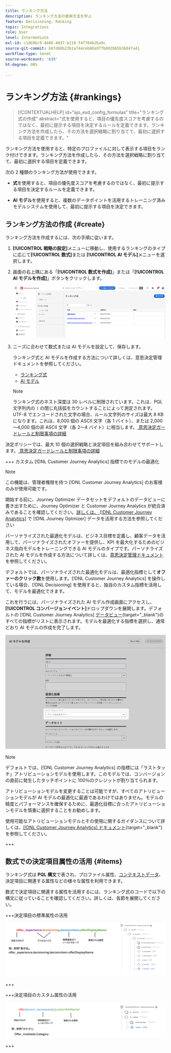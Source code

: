```yaml
---
title: ランキング方法
description: ランキング方法の使用方法を学ぶ
feature: Decisioning, Ranking
topic: Integrations
role: User
level: Intermediate
exl-id: c1d69bc9-4486-4037-b218-f4f704b2ba9c
source-git-commit: b6fd60b23b1a744ceb80a97fb092065b36847a41
workflow-type: tm+mt
source-wordcount: '639'
ht-degree: 98%

---
```


# ランキング方法 {#rankings}

>[!CONTEXTUALHELP]
>id="ajo_exd_config_formulas"
>title="ランキング式の作成"
>abstract="式を使用すると、項目の優先度スコアを考慮するのではなく、最初に提示する項目を決定するルールを定義できます。ランキング方法を作成したら、その方法を選択戦略に割り当てて、最初に選択する項目を定義できます。"

ランキング方法を使用すると、特定のプロファイルに対して表示する項目をランク付けできます。ランキング方法を作成したら、その方法を選択戦略に割り当てて、最初に選択する項目を定義できます。

次の 2 種類のランキング方法が使用できます。

* **式**&#x200B;を使用すると、項目の優先度スコアを考慮するのではなく、最初に提示する項目を決定するルールを定義できます。

* **AI モデル**&#x200B;を使用すると、複数のデータポイントを活用するトレーニング済みモデルシステムを使用して、最初に提示する項目を決定できます。

## ランキング方法の作成 {#create}

ランキング方法を作成するには、次の手順に従います。

1. **[!UICONTROL 戦略の設定]**&#x200B;メニューに移動し、使用するランキングのタイプに応じて&#x200B;**[!UICONTROL 数式]**&#x200B;または **[!UICONTROL AI モデル]**&#x200B;メニューを選択します。

1. 画面の右上隅にある「**[!UICONTROL 数式を作成]**」または「**[!UICONTROL AI モデルを作成]**」ボタンをクリックします。

   ![](assets/ranking-create.png)

1. ニーズに合わせて数式または AI モデルを設定して、保存します。

   ランキング式と AI モデルを作成する方法について詳しくは、意思決定管理ドキュメントを参照してください。

   * [ランキング式](../offers/ranking/create-ranking-formulas.md)
   * [AI モデル](../offers/ranking/ai-models.md)

   >[!NOTE]
   >
   >ランキング式のネスト深度は 30 レベルに制限されています。これは、PQL 文字列内の `)` の閉じ丸括弧をカウントすることによって測定されます。UTF-8 でエンコードされた文字の場合、ルール文字列のサイズは最大 8 KB になります。これは、8,000 個の ASCII 文字（各 1 バイト）、または 2,000～4,000 個の非 ASCII 文字（各 2～4 バイト）に相当します。[ 意思決定ガードレールと制限事項の詳細 ](gs-experience-decisioning.md#guardrails)

決定ポリシーでは、最大 10 個の選択戦略と決定項目を組み合わせてサポートします。[ 意思決定ガードレールと制限事項の詳細 ](gs-experience-decisioning.md#guardrails)

+++ カスタム [!DNL Customer Journey Analytics] 指標でのモデルの最適化

>[!NOTE]
>
>この機能は、管理者権限を持つ [!DNL Customer Journey Analytics] のお客様のみが使用可能です。
>
>開始する前に、Journey Optimizer データセットをデフォルトのデータビューに書き出すために、Journey Optimizer と Customer Journey Analytics が統合済みであることを確認してください。[詳しくは、 [!DNL Customer Journey Analytics]](../reports/cja-ajo.md) で  [!DNL Journey Optmizer]  データを活用する方法を参照してください

パーソナライズされた最適化モデルは、ビジネス目標を定義し、顧客データを活用して、パーソナライズされたオファーを提供し、KPI を最大化するためのビジネス指向モデルをトレーニングできる AI モデルのタイプです。パーソナライズされた AI モデルを作成する方法について詳しくは、[意思決定管理ドキュメント](../offers/ranking/personalized-optimization-model.md)を参照してください。

デフォルトでは、パーソナライズされた最適化モデルは、最適化指標として&#x200B;**オファーのクリック数**&#x200B;を使用します。[!DNL Customer Journey Analytics] を操作している場合、[!DNL Decisioning] を使用すると、独自のカスタム指標を活用して、モデルを最適化できます。

これを行うには、パーソナライズされた AI モデル作成画面にアクセスし、**[!UICONTROL コンバージョンイベント]**&#x200B;ドロップダウンを展開します。デフォルトの [!DNL Customer Journey Analytics] [データビュー](https://experienceleague.adobe.com/ja/docs/analytics-platform/using/cja-dataviews/data-views){target="_blank"}のすべての指標がリストに表示されます。モデルを最適化する指標を選択し、通常どおり AI モデルの作成を完了します。

![](assets/ai-ranking-custom-metrics.png)

>[!NOTE]
>
>デフォルトでは、[!DNL Customer Journey Analytics] の指標には「ラストタッチ」アトリビューションモデルを使用します。このモデルでは、コンバージョンの直前に発生したタッチポイントに 100％のクレジットが割り当てられます。
>
>アトリビューションモデルを変更することは可能ですが、すべてのアトリビューションモデルが AI モデルの最適化に最適であるわけではありません。モデルの精度とパフォーマンスを確保するために、最適化目標に合ったアトリビューションモデルを慎重に選択することをお勧めします。
>
>使用可能なアトリビューションモデルとその使用に関するガイダンスについて詳しくは、[[!DNL Customer Journey Analytics]  ドキュメント](https://experienceleague.adobe.com/ja/docs/analytics-platform/using/cja-dataviews/component-settings/attribution){target="_blank"}を参照してください。

+++

## 数式での決定項目属性の活用 {#items}

ランキング式は **PQL 構文**&#x200B;で表され、プロファイル属性、[コンテキストデータ](context-data.md)、決定項目に関連する属性などの様々な属性を利用できます。

数式で決定項目に関連する属性を活用するには、ランキング式のコードで以下の構文に従っていることを確認してください。詳しくは、各節を展開してください。

+++決定項目の標準属性の活用

![](assets/formula-attribute.png)

+++

+++決定項目のカスタム属性の活用

![](assets/formula-attribute-custom.png)

+++
